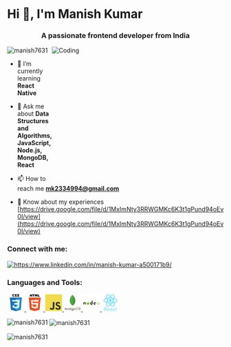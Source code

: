  

<h1 align="left">Hi 👋, I'm Manish Kumar</h1>
<h3 align="center">A passionate frontend developer from India</h3>
<img align="right" alt="Coding" width="400" height="300" src="https://arunseo.com/wp-content/uploads/2021/02/contact-us.gif">
<p align="left"> <img src="https://komarev.com/ghpvc/?username=manish7631&label=Profile%20views&color=0e75b6&style=flat" alt="manish7631" /> </p>

- 🌱 I’m currently learning **React Native**

- 💬 Ask me about **Data Structures and Algorithms, JavaScript, Node.js, MongoDB, React**

- 📫 How to reach me **mk2334994@gmail.com**

- 📄 Know about my experiences [https://drive.google.com/file/d/1MxImNty3RRWGMKc6K3t1gPund94oEv0I/view](https://drive.google.com/file/d/1MxImNty3RRWGMKc6K3t1gPund94oEv0I/view)

<h3 align="left">Connect with me:</h3>
<p align="left">
<a href="https://linkedin.com/in/https://www.linkedin.com/in/manish-kumar-a500171b9/" target="blank"><img align="center" src="https://raw.githubusercontent.com/rahuldkjain/github-profile-readme-generator/master/src/images/icons/Social/linked-in-alt.svg" alt="https://www.linkedin.com/in/manish-kumar-a500171b9/" height="30" width="40" /></a>
 
</p>

<h3 align="left">Languages and Tools:</h3>
<p align="left"> <a href="https://www.w3schools.com/css/" target="_blank" rel="noreferrer"> <img src="https://raw.githubusercontent.com/devicons/devicon/master/icons/css3/css3-original-wordmark.svg" alt="css3" width="40" height="40"/> </a> <a href="https://www.w3.org/html/" target="_blank" rel="noreferrer"> <img src="https://raw.githubusercontent.com/devicons/devicon/master/icons/html5/html5-original-wordmark.svg" alt="html5" width="40" height="40"/> </a> <a href="https://developer.mozilla.org/en-US/docs/Web/JavaScript" target="_blank" rel="noreferrer"> <img src="https://raw.githubusercontent.com/devicons/devicon/master/icons/javascript/javascript-original.svg" alt="javascript" width="40" height="40"/> </a> <a href="https://www.mongodb.com/" target="_blank" rel="noreferrer"> <img src="https://raw.githubusercontent.com/devicons/devicon/master/icons/mongodb/mongodb-original-wordmark.svg" alt="mongodb" width="40" height="40"/> </a> <a href="https://nodejs.org" target="_blank" rel="noreferrer"> <img src="https://raw.githubusercontent.com/devicons/devicon/master/icons/nodejs/nodejs-original-wordmark.svg" alt="nodejs" width="40" height="40"/> </a> <a href="https://reactjs.org/" target="_blank" rel="noreferrer"> <img src="https://raw.githubusercontent.com/devicons/devicon/master/icons/react/react-original-wordmark.svg" alt="react" width="40" height="40"/> </a> </p>

<p><img align="left" src="https://github-readme-stats.vercel.app/api/top-langs?username=manish7631&show_icons=true&locale=en&layout=compact" alt="manish7631" /></p>

<p>&nbsp;<img align="center" src="https://github-readme-stats.vercel.app/api?username=manish7631&show_icons=true&locale=en" alt="manish7631" /></p>

<p><img align="center" src="https://github-readme-streak-stats.herokuapp.com/?user=manish7631&" alt="manish7631" /></p>
